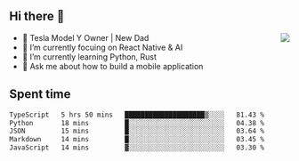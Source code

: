 ## Hi there 👋
<img align="right" src="https://github-readme-stats.vercel.app/api?username=ljunb&show_icons=true&icon_color=CE1D2D&text_color=718096&bg_color=00000000&hide_title=true&hide_border=true" />

- 🚗 Tesla Model Y Owner | New Dad
- 🔭 I’m currently focuing on React Native & AI
- 🌱 I’m currently learning Python, Rust
- 💬 Ask me about how to build a mobile application




## Spent time
<!--START_SECTION:waka-->

```txt
TypeScript   5 hrs 50 mins   ████████████████████▒░░░░   81.43 %
Python       18 mins         █░░░░░░░░░░░░░░░░░░░░░░░░   04.38 %
JSON         15 mins         █░░░░░░░░░░░░░░░░░░░░░░░░   03.64 %
Markdown     14 mins         █░░░░░░░░░░░░░░░░░░░░░░░░   03.45 %
JavaScript   14 mins         ▓░░░░░░░░░░░░░░░░░░░░░░░░   03.30 %
```

<!--END_SECTION:waka-->
